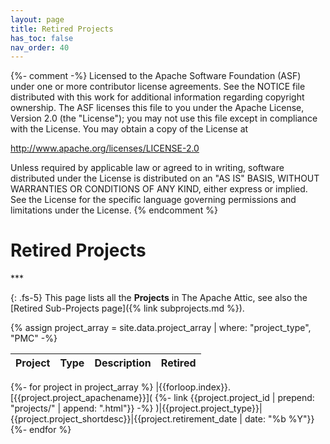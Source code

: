 ```yaml
---
layout: page
title: Retired Projects
has_toc: false
nav_order: 40
---
```

{%- comment -%}
Licensed to the Apache Software Foundation (ASF) under one or more
contributor license agreements.  See the NOTICE file distributed with
this work for additional information regarding copyright ownership.
The ASF licenses this file to you under the Apache License, Version 2.0
(the "License"); you may not use this file except in compliance with
the License.  You may obtain a copy of the License at

http://www.apache.org/licenses/LICENSE-2.0

Unless required by applicable law or agreed to in writing, software
distributed under the License is distributed on an "AS IS" BASIS,
WITHOUT WARRANTIES OR CONDITIONS OF ANY KIND, either express or implied.
See the License for the specific language governing permissions and
limitations under the License.
{% endcomment %}

<h1>Retired Projects</h1>
***

{: .fs-5}
This page lists all the **Projects** in The Apache Attic, see also the
[Retired Sub-Projects page]({% link subprojects.md %}).


{% assign project_array = site.data.project_array |  where: "project_type", "PMC" -%}

|Project|Type|Description|Retired|
|:------|:---|:----------|:------|
{%- for project in project_array %}
|{{forloop.index}}. [{{project.project_apachename}}](
   {%- link {{project.project_id | prepend: "projects/" | append: ".html"}} -%}
)|{{project.project_type}}|{{project.project_shortdesc}}|{{project.retirement_date | date: "%b %Y"}}
{%- endfor %}


